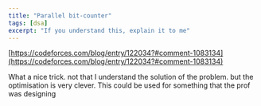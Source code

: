```yaml
---
title: "Parallel bit-counter"
tags: [dsa]
excerpt: "If you understand this, explain it to me"
---
```


[https://codeforces.com/blog/entry/122034?#comment-1083134](https://codeforces.com/blog/entry/122034?#comment-1083134)

What a nice trick. 
not that I understand the solution of the problem. but the optimisation is very clever. This could be used for something that the prof was designing

